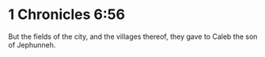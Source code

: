 # 1 Chronicles 6:56

But the fields of the city, and the villages thereof, they gave to Caleb the son of Jephunneh.